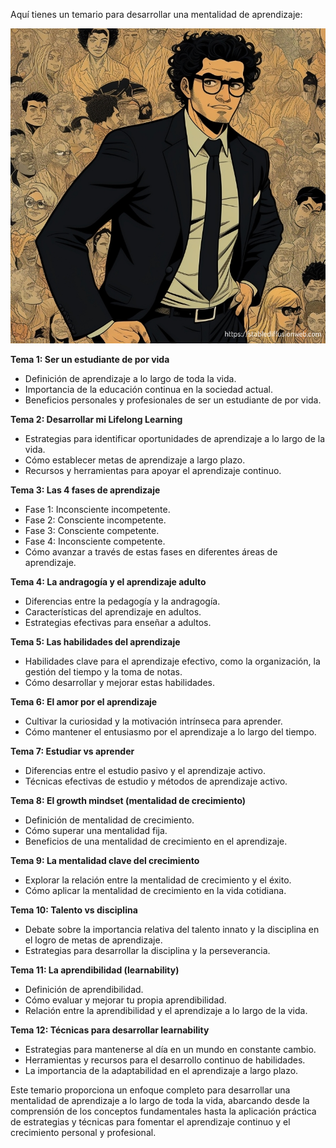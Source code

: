 Aquí tienes un temario para desarrollar una mentalidad de aprendizaje:

![DuncanJetson.png](DuncanJetson.png)

**Tema 1: Ser un estudiante de por vida**

- Definición de aprendizaje a lo largo de toda la vida.
- Importancia de la educación continua en la sociedad actual.
- Beneficios personales y profesionales de ser un estudiante de por vida.

**Tema 2: Desarrollar mi Lifelong Learning**

- Estrategias para identificar oportunidades de aprendizaje a lo largo de la vida.
- Cómo establecer metas de aprendizaje a largo plazo.
- Recursos y herramientas para apoyar el aprendizaje continuo.

**Tema 3: Las 4 fases de aprendizaje**

- Fase 1: Inconsciente incompetente.
- Fase 2: Consciente incompetente.
- Fase 3: Consciente competente.
- Fase 4: Inconsciente competente.
- Cómo avanzar a través de estas fases en diferentes áreas de aprendizaje.

**Tema 4: La andragogía y el aprendizaje adulto**

- Diferencias entre la pedagogía y la andragogía.
- Características del aprendizaje en adultos.
- Estrategias efectivas para enseñar a adultos.

**Tema 5: Las habilidades del aprendizaje**

- Habilidades clave para el aprendizaje efectivo, como la organización, la gestión del tiempo y la toma de notas.
- Cómo desarrollar y mejorar estas habilidades.

**Tema 6: El amor por el aprendizaje**

- Cultivar la curiosidad y la motivación intrínseca para aprender.
- Cómo mantener el entusiasmo por el aprendizaje a lo largo del tiempo.

**Tema 7: Estudiar vs aprender**

- Diferencias entre el estudio pasivo y el aprendizaje activo.
- Técnicas efectivas de estudio y métodos de aprendizaje activo.

**Tema 8: El growth mindset (mentalidad de crecimiento)**

- Definición de mentalidad de crecimiento.
- Cómo superar una mentalidad fija.
- Beneficios de una mentalidad de crecimiento en el aprendizaje.

**Tema 9: La mentalidad clave del crecimiento**

- Explorar la relación entre la mentalidad de crecimiento y el éxito.
- Cómo aplicar la mentalidad de crecimiento en la vida cotidiana.

**Tema 10: Talento vs disciplina**

- Debate sobre la importancia relativa del talento innato y la disciplina en el logro de metas de aprendizaje.
- Estrategias para desarrollar la disciplina y la perseverancia.

**Tema 11: La aprendibilidad (learnability)**

- Definición de aprendibilidad.
- Cómo evaluar y mejorar tu propia aprendibilidad.
- Relación entre la aprendibilidad y el aprendizaje a lo largo de la vida.

**Tema 12: Técnicas para desarrollar learnability**

- Estrategias para mantenerse al día en un mundo en constante cambio.
- Herramientas y recursos para el desarrollo continuo de habilidades.
- La importancia de la adaptabilidad en el aprendizaje a largo plazo.

Este temario proporciona un enfoque completo para desarrollar una mentalidad de aprendizaje a lo largo de toda la vida, abarcando desde la comprensión de los conceptos fundamentales hasta la aplicación práctica de estrategias y técnicas para fomentar el aprendizaje continuo y el crecimiento personal y profesional.